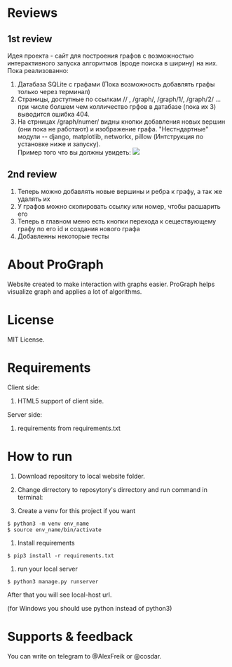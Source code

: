 # Reviews
## 1st review
Идея проекта - сайт для построения графов с возможностью интерактивного запуска алгоритмов (вроде поиска в ширину) на них.  
Пока реализованно:
1. Датабаза SQLite с графами (Пока возможность добавлять графы только через терминал)
1. Страницы, доступные по ссылкам // , /graph/, /graph/1/, /graph/2/ ... при числе болшем чем колличество грфов в датабазе (пока их 3) выводится ошибка 404. 
1. На стрницах /graph/numer/  видны кнопки добавления новых вершин (они пока не работают) и изображение графа.
"Нестндартные" модули -- django, matplotlib, networkx, pillow (Интструкция по установке ниже и запуску).  
Пример того что вы должны увидеть:
![](https://github.com/Falier77777/test_lfs2/blob/master/Снимок%20экрана%202020-05-10%20в%2013.08.48.png)

## 2nd review
1. Теперь можно добавлять новые вершины и ребра к графу, а так же удалять их
1. У графов можно скопировать ссылку или номер, чтобы расшарить его 
1. Теперь в главном меню есть кнопки перехода к сеществующему графу по его id и создания нового графа
1. Добавленны некоторые тесты

# About ProGraph
Website created to make interaction with graphs easier.
ProGraph helps visualize graph and applies a lot of algorithms.

# License

MIT License.

# Requirements

Client side:
1. HTML5 support of client side.

Server side:
1. requirements  from requirements.txt

# How to run

1. Download repository to local website folder. 

1. Change dirrectory to reposytory's dirrectory and run command in terminal:  
  1. Create a venv for this project if you want
  ```
  $ python3 -m venv env_name
  $ source env_name/bin/activate
  ```
  1. Install requirements
  ```
  $ pip3 install -r requirements.txt  
  ```
  1. run your local server
  ```
  $ python3 manage.py runserver
  ```
  After that you will see local-host url.  
  
(for Windows you should use python instead of python3)
  


# Supports & feedback

You can write on telegram to @AlexFreik or @cosdar.
